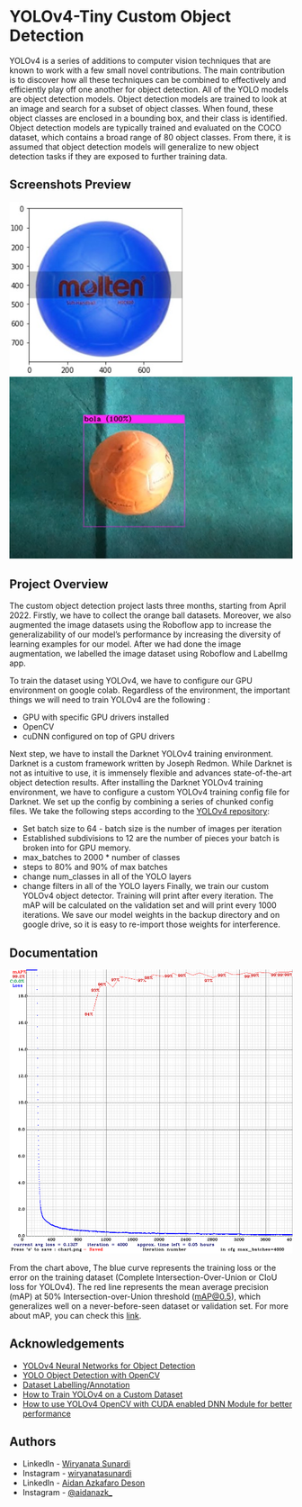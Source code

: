 # YOLOv4-Tiny Custom Object Detection

YOLOv4 is a series of additions to computer vision techniques that are known to work with a few small novel contributions. The main contribution is to discover how all these techniques can be combined to effectively and efficiently play off one another for object detection. All of the YOLO models are object detection models. Object detection models are trained to look at an image and search for a subset of object classes. When found, these object classes are enclosed in a bounding box, and their class is identified. Object detection models are typically trained and evaluated on the COCO dataset, which contains a broad range of 80 object classes. From there, it is assumed that object detection models will generalize to new object detection tasks if they are exposed to further training data.
## Screenshots Preview

![Screenshot Result](Test_Image/messageImage_1659175769546.jpg)
![Screenshot Result](Test_Image/messageImage_1659176482553.jpg)

## Project Overview

The custom object detection project lasts three months, starting from April 2022. Firstly, we have to collect the orange ball datasets. Moreover, we also augmented the image datasets using the Roboflow app to increase the generalizability of our model’s performance by increasing the diversity of learning examples for our model. After we had done the image augmentation, we labelled the image dataset using Roboflow and LabelImg app. 

To train the dataset using YOLOv4, we have to configure our GPU environment on google colab. Regardless of the environment, the important things we will need to train YOLOv4 are the following : 
- GPU with specific GPU drivers installed
- OpenCV
- cuDNN configured on top of GPU drivers

Next step, we have to install the Darknet YOLOv4 training environment. Darknet is a custom framework written by Joseph Redmon. While Darknet is not as intuitive to use, it is immensely flexible and advances state-of-the-art object detection results. After installing the Darknet YOLOv4 training environment, we have to configure a custom YOLOv4 training config file for Darknet. We set up the config by combining a series of chunked config files. We take the following steps according to the [YOLOv4 repository](https://github.com/AlexeyAB/darknet):
- Set batch size to 64 - batch size is the number of images per iteration
- Established subdivisions to 12 are the number of pieces your batch is broken into for GPU memory.
- max_batches to 2000 * number of classes
- steps to 80% and 90% of max batches
- change num_classes in all of the YOLO layers
- change filters in all of the YOLO layers
Finally, we train our custom YOLOv4 object detector. Training will print after every iteration. The mAP will be calculated on the validation set and will print every 1000 iterations. We save our model weights in the backup directory and on google drive, so it is easy to re-import those weights for interference. 


## Documentation

![chart_yolov4-tiny](Test_Image/chart_yolov4-tiny.png)

From the chart above, The blue curve represents the training loss or the error on the training dataset (Complete Intersection-Over-Union or CIoU loss for YOLOv4). The red line represents the mean average precision (mAP) at 50% Intersection-over-Union threshold (mAP@0.5), which generalizes well on a never-before-seen dataset or validation set. For more about mAP, you can check this [link](https://jonathan-hui.medium.com/map-mean-average-precision-for-object-detection-45c121a31173 ).



## Acknowledgements

 - [YOLOv4 Neural Networks for Object Detection](https://github.com/AlexeyAB/darknet)
 - [YOLO Object Detection with OpenCV](https://pyimagesearch.com/2018/11/12/yolo-object-detection-with-opencv/)
 - [Dataset Labelling/Annotation](https://medium.com/analytics-vidhya/image-dataset-labeling-annotation-bec3390eda2d)
 - [How to Train YOLOv4 on a Custom Dataset](https://blog.roboflow.com/training-yolov4-on-a-custom-dataset/)
 - [How to use YOLOv4 OpenCV with CUDA enabled DNN Module for better performance](https://github.com/kn1ghtf1re/YOLOv4-OpenCV-CUDA-DNN)


## Authors

-  LinkedIn  - [Wiryanata Sunardi](https://www.github.com/wiryanatasunardi)
-  Instagram - [wiryanatasunardi](https://www.instagram.com/wiryanatasunardi/)
-  LinkedIn  - [Aidan Azkafaro Deson](https://www.linkedin.com/in/aidan-azkafaro-deson-0323221b7/)
-  Instagram - [@aidanazk_](https://www.instagram.com/aidanazk_/)
